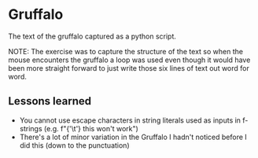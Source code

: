 # Gruffalo
The text of the gruffalo captured as a python script.

NOTE:
The exercise was to capture the structure of the text so when the mouse encounters the gruffalo a loop was used even though it would have been more straight forward to just write those six lines of text out word for word.

## Lessons learned
- You cannot use escape characters in string literals used as inputs in f-strings (e.g. f"{'\t'} this won't work")
- There's a lot of minor variation in the Gruffalo I hadn't noticed before I did this (down to the punctuation)
